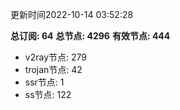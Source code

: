 更新时间2022-10-14 03:52:28

**总订阅: 64**
**总节点: 4296**
**有效节点: 444**
- v2ray节点: 279
- trojan节点: 42
- ssr节点: 1
- ss节点: 122
